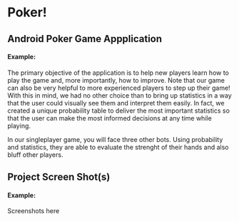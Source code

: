 # Poker!

## Android Poker Game Appplication

#### Example:

The primary objective of the application is to help new players learn how to play the game and, more importantly, how to improve. Note that our game can also be very helpful to more experienced players to step up their game! With this in mind, we had no other choice than to bring up statistics in a way that the user could visually see them and interpret them easily. In fact, we created a unique probability table to deliver the most important statistics so that the user can make the most informed decisions at any time while playing.

In our singleplayer game, you will face three other bots. Using probability and statistics, they are able to evaluate the strenght of their hands and also bluff other players.


## Project Screen Shot(s)

#### Example:   

Screenshots here


